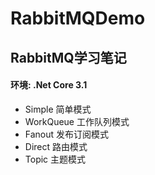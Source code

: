 # RabbitMQDemo

## RabbitMQ学习笔记
#### 环境: .Net Core 3.1

- Simple 简单模式
- WorkQueue 工作队列模式
- Fanout 发布订阅模式
- Direct 路由模式
- Topic 主题模式


